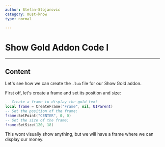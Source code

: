 ```yaml
---
author: Stefan-Stojanovic
category: must-know
type: normal

---
```


# Show Gold Addon Code I

---
## Content

Let's see how we can create the `.lua` file for our Show Gold addon.

First off, let's create a frame and set its position and size:
```lua
-- Create a frame to display the gold text
local frame = CreateFrame("Frame", nil, UIParent)
-- Set the position of the frame:
frame:SetPoint("CENTER", 0, 0)
-- Set the size of the frame:
frame:SetSize(120, 18)
```

This wont visually show anything, but we will have a frame where we can display our money.